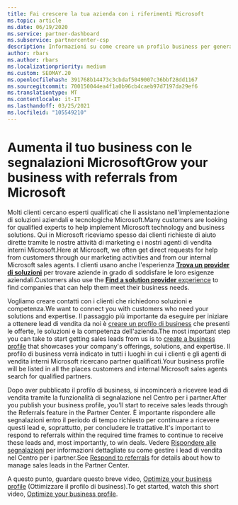 ```yaml
---
title: Fai crescere la tua azienda con i riferimenti Microsoft
ms.topic: article
ms.date: 06/19/2020
ms.service: partner-dashboard
ms.subservice: partnercenter-csp
description: Informazioni su come creare un profilo business per generare lead di vendita attraverso la funzionalità dei riferimenti del centro per i partner e quindi per rispondere a questi riferimenti.
author: rbars
ms.author: rbars
ms.localizationpriority: medium
ms.custom: SEOMAY.20
ms.openlocfilehash: 391768b14473c3cbdaf5049007c36bbf28dd1167
ms.sourcegitcommit: 700150044ea4f1a0b96cb4caeb97d7197da29ef6
ms.translationtype: MT
ms.contentlocale: it-IT
ms.lasthandoff: 03/25/2021
ms.locfileid: "105549210"
---
```

# <a name="grow-your-business-with-referrals-from-microsoft"></a><span data-ttu-id="1dfa1-103">Aumenta il tuo business con le segnalazioni Microsoft</span><span class="sxs-lookup"><span data-stu-id="1dfa1-103">Grow your business with referrals from Microsoft</span></span>

<span data-ttu-id="1dfa1-104">Molti clienti cercano esperti qualificati che li assistano nell'implementazione di soluzioni aziendali e tecnologiche Microsoft.</span><span class="sxs-lookup"><span data-stu-id="1dfa1-104">Many customers are looking for qualified experts to help implement Microsoft technology and business solutions.</span></span> <span data-ttu-id="1dfa1-105">Qui in Microsoft riceviamo spesso dai clienti richieste di aiuto dirette tramite le nostre attività di marketing e i nostri agenti di vendita interni Microsoft.</span><span class="sxs-lookup"><span data-stu-id="1dfa1-105">Here at Microsoft, we often get direct requests for help from customers through our marketing activities and from our internal Microsoft sales agents.</span></span> <span data-ttu-id="1dfa1-106">I clienti usano anche l'esperienza [**Trova un provider di soluzioni**](https://www.microsoft.com/solution-providers/search) per trovare aziende in grado di soddisfare le loro esigenze aziendali.</span><span class="sxs-lookup"><span data-stu-id="1dfa1-106">Customers also use the [**Find a solution provider** experience](https://www.microsoft.com/solution-providers/search) to find companies that can help them meet their business needs.</span></span> 

<span data-ttu-id="1dfa1-107">Vogliamo creare contatti con i clienti che richiedono soluzioni e competenza.</span><span class="sxs-lookup"><span data-stu-id="1dfa1-107">We want to connect you with customers who need your solutions and expertise.</span></span> <span data-ttu-id="1dfa1-108">Il passaggio più importante da eseguire per iniziare a ottenere lead di vendita da noi è [creare un profilo di business](create-a-marketing-profile.md) che presenti le offerte, le soluzioni e la competenza dell'azienda.</span><span class="sxs-lookup"><span data-stu-id="1dfa1-108">The most important step you can take to start getting sales leads from us is to [create a business profile](create-a-marketing-profile.md) that showcases your company's offerings, solutions, and expertise.</span></span> <span data-ttu-id="1dfa1-109">Il profilo di business verrà indicato in tutti i luoghi in cui i clienti e gli agenti di vendita interni Microsoft ricercano partner qualificati.</span><span class="sxs-lookup"><span data-stu-id="1dfa1-109">Your business profile will be listed in all the places customers and internal Microsoft sales agents search for qualified partners.</span></span> 

 <span data-ttu-id="1dfa1-110">Dopo aver pubblicato il profilo di business, si incomincerà a ricevere lead di vendita tramite la funzionalità di segnalazione nel Centro per i partner.</span><span class="sxs-lookup"><span data-stu-id="1dfa1-110">After you publish your business profile, you'll start to receive sales leads through the Referrals feature in the Partner Center.</span></span> <span data-ttu-id="1dfa1-111">È importante rispondere alle segnalazioni entro il periodo di tempo richiesto per continuare a ricevere questi lead e, soprattutto, per concludere le trattative.</span><span class="sxs-lookup"><span data-stu-id="1dfa1-111">It's important to respond to referrals within the required time frames to continue to receive these leads and, most importantly, to win deals.</span></span> <span data-ttu-id="1dfa1-112">Vedere [Rispondere alle segnalazioni](manage-leads.md) per informazioni dettagliate su come gestire i lead di vendita nel Centro per i partner.</span><span class="sxs-lookup"><span data-stu-id="1dfa1-112">See [Respond to referrals](manage-leads.md) for details about how to manage sales leads in the Partner Center.</span></span>  


<span data-ttu-id="1dfa1-113">A questo punto, guardare questo breve video, [Optimize your business profile](https://player.vimeo.com/video/252788046) (Ottimizzare il profilo di business).</span><span class="sxs-lookup"><span data-stu-id="1dfa1-113">To get started, watch this short video, [Optimize your business profile](https://player.vimeo.com/video/252788046).</span></span>

